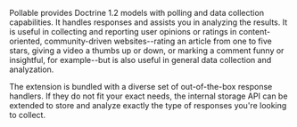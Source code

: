 Pollable provides Doctrine 1.2 models with polling and data collection capabilities. It handles responses and assists you in analyzing the results. It is useful in collecting and reporting user opinions or ratings in content-oriented, community-driven websites--rating an article from one to five stars, giving a video a thumbs up or down, or marking a comment funny or insightful, for example--but is also useful in general data collection and analyzation.



The extension is bundled with a diverse set of out-of-the-box response handlers. If they do not fit your exact needs, the internal storage API can be extended to store and analyze exactly the type of responses you're looking to collect.

